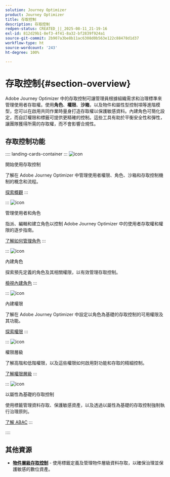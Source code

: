 ```yaml
---
solution: Journey Optimizer
product: Journey Optimizer
title: 存取控制
description: 存取控制
redpen-status: CREATED_||_2025-08-11_21-19-16
exl-id: 812d29b1-8ef3-4f41-8a32-bf2839f924a1
source-git-commit: 2b907a3be8b11ac6308d0b563e122c88478d1d37
workflow-type: ht
source-wordcount: '243'
ht-degree: 100%

---
```


# 存取控制{#section-overview}

Adobe Journey Optimizer 中的存取控制可讓管理員根據組織需求和治理標準來管理使用者存取權。使用&#x200B;**角色**、**權限**、**沙箱**，以及物件和屬性型控制項等進階模型，您可以在啟用共同作業時量身打造存取權以保護敏感資料。內建角色可簡化設定，而自訂權限和標籤可提供更精確的控制。這些工具有助於平衡安全性和彈性，讓團隊獲得所需的存取權，而不會影響合規性。

## 存取控制功能

:::: landing-cards-container
:::
![icon](https://cdn.experienceleague.adobe.com/icons/circle-play.svg?lang=zh-Hant)

開始使用存取控制

了解在 Adobe Journey Optimizer 中管理使用者權限、角色、沙箱和存取控制機制的概念和流程。

[探索概觀](../using/administration/permissions-overview.md)
:::

:::
![icon](https://cdn.experienceleague.adobe.com/icons/list-check.svg?lang=zh-Hant)

管理使用者和角色

指派、編輯和建立角色以控制 Adobe Journey Optimizer 中的使用者存取權和權限的逐步指南。

[了解如何管理角色](../using/administration/permissions.md)
:::

:::
![icon](https://cdn.experienceleague.adobe.com/icons/book.svg?lang=zh-Hant)

內建角色

探索預先定義的角色及其相關權限，以有效管理存取控制。

[檢視內建角色](../using/administration/ootb-product-profiles.md)
:::

:::
![icon](https://cdn.experienceleague.adobe.com/icons/shield-halved.svg?lang=zh-Hant)

內建權限

了解在 Adobe Journey Optimizer 中設定以角色為基礎的存取控制的可用權限及其功能。

[探索權限](../using/administration/ootb-permissions.md)
:::

:::
![icon](https://cdn.experienceleague.adobe.com/icons/gear.svg?lang=zh-Hant)

權限層級

了解高階和低階權限，以及這些權限如何啟用對功能和存取的精細控制。

[了解權限層級](../using/administration/high-low-permissions.md)
:::

:::
![icon](https://cdn.experienceleague.adobe.com/icons/puzzle-piece.svg?lang=zh-Hant)

以屬性為基礎的存取控制

使用標籤管理資料存取、保護敏感資產，以及透過以屬性為基礎的存取控制強制執行治理原則。

[了解 ABAC](../using/administration/attribute-based-access.md)
:::

::::


## 其他資源

- **[物件層級存取控制](../using/administration/object-based-access.md)** - 使用標籤定義及管理物件層級資料存取，以確保治理並保護敏感的數位資產。
